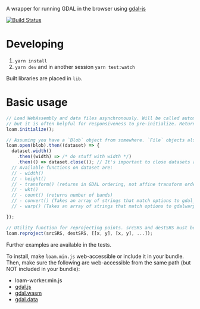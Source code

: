 A wrapper for running GDAL in the browser using [gdal-js](https://github.com/ddohler/gdal-js/)

[![Build Status](https://travis-ci.org/azavea/loam.svg?branch=develop)](https://travis-ci.org/azavea/loam)

# Developing

1. `yarn install`
2. `yarn dev` and in another session `yarn test:watch`

Built libraries are placed in `lib`.

# Basic usage

```javascript
// Load WebAssembly and data files asynchronously. Will be called automatically by loam.open()
// but it is often helpful for responsiveness to pre-initialize. Returns a promise.
loam.initialize();

// Assuming you have a `Blob` object from somewhere. `File` objects also work
loam.open(blob).then((dataset) => {
  dataset.width()
    .then((width) => /* do stuff with width */)
    .then(() => dataset.close()); // It's important to close datasets after you're done with them
  // Available functions on dataset are:
  // - width()
  // - height()
  // - transform() (returns in GDAL ordering, not affine transform ordering)
  // - wkt()
  // - count() (returns number of bands)
  // - convert() (Takes an array of strings that match options to gdal_translate, e.g. ['-of', 'PNG'], returns dataset)
  // - warp() (Takes an array of strings that match options to gdalwarp https://www.gdal.org/gdalwarp.html, returns dataset)

});

// Utility function for reprojecting points. srcSRS and destSRS must be full WKT strings.
loam.reproject(srcSRS, destSRS, [[x, y], [x, y], ...]);
```
Further examples are available in the tests.

To install, make `loam.min.js` web-accessible or include it in your bundle. Then,
make sure the following are web-accessible from the same path (but NOT included in
your bundle):
- loam-worker.min.js
- [gdal.js](https://www.npmjs.com/package/gdal-js)
- [gdal.wasm](https://www.npmjs.com/package/gdal-js)
- [gdal.data](https://www.npmjs.com/package/gdal-js)
